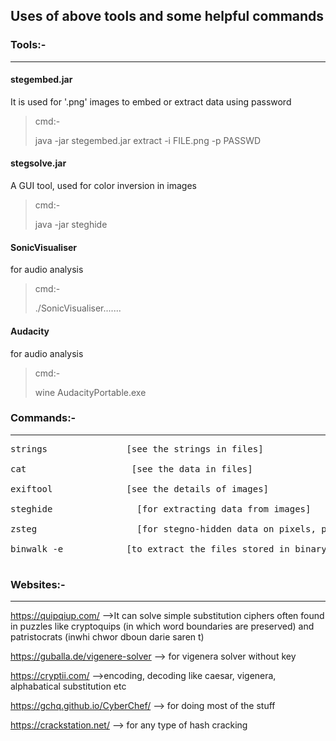 <h2> Uses of above tools and some helpful commands </h2>



### Tools:-
---

#### stegembed.jar 
It is used for '.png' images to embed or extract data using password
>cmd:- <p> java -jar stegembed.jar extract -i FILE.png -p PASSWD


#### stegsolve.jar 
A GUI tool, used for color inversion in images
>cmd:- <p> java -jar steghide



#### SonicVisualiser
for audio analysis
>cmd:- <p> ./SonicVisualiser.......



#### Audacity
for audio analysis
>cmd:- <p> wine AudacityPortable.exe




### Commands:-
---
<pre>
strings        	      [see the strings in files]

cat   			       [see the data in files]

exiftool      	      [see the details of images]

steghide	            [for extracting data from images]

zsteg 		            [for stegno-hidden data on pixels, png and bmp files]

binwalk -e	          [to extract the files stored in binary(bin), image]

</pre>

### Websites:-
---
https://quipqiup.com/			  -->It can solve simple substitution ciphers often found in puzzles like cryptoquips (in which word boundaries are preserved) and patristocrats (inwhi chwor dboun darie saren t)

https://guballa.de/vigenere-solver		--> for vigenera solver without key

https://cryptii.com/		-->encoding, decoding like caesar, vigenera, alphabatical substitution etc

https://gchq.github.io/CyberChef/		--> for doing most of the stuff

https://crackstation.net/		--> for any type of hash cracking




